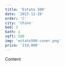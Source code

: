 ```yaml
---
title: 'Estate 500'
date: '2023-11-28'
order: 'C'
city: 'Chino'
bed: 2
bath: 1
sqft: 500
img: 'estate500-cover.png'
price: '219,000'
---
```


Content
